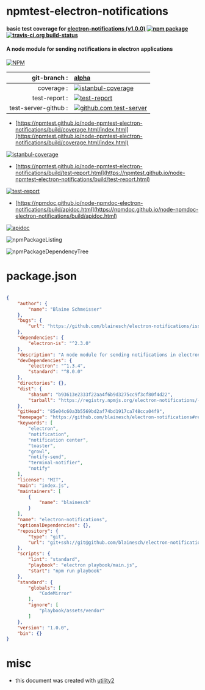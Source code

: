 # npmtest-electron-notifications

#### basic test coverage for  [electron-notifications (v1.0.0)](https://github.com/blainesch/electron-notifications#readme)  [![npm package](https://img.shields.io/npm/v/npmtest-electron-notifications.svg?style=flat-square)](https://www.npmjs.org/package/npmtest-electron-notifications) [![travis-ci.org build-status](https://api.travis-ci.org/npmtest/node-npmtest-electron-notifications.svg)](https://travis-ci.org/npmtest/node-npmtest-electron-notifications)

#### A node module for sending notifications in electron applications

[![NPM](https://nodei.co/npm/electron-notifications.png?downloads=true&downloadRank=true&stars=true)](https://www.npmjs.com/package/electron-notifications)

| git-branch : | [alpha](https://github.com/npmtest/node-npmtest-electron-notifications/tree/alpha)|
|--:|:--|
| coverage : | [![istanbul-coverage](https://npmtest.github.io/node-npmtest-electron-notifications/build/coverage.badge.svg)](https://npmtest.github.io/node-npmtest-electron-notifications/build/coverage.html/index.html)|
| test-report : | [![test-report](https://npmtest.github.io/node-npmtest-electron-notifications/build/test-report.badge.svg)](https://npmtest.github.io/node-npmtest-electron-notifications/build/test-report.html)|
| test-server-github : | [![github.com test-server](https://npmtest.github.io/node-npmtest-electron-notifications/GitHub-Mark-32px.png)](https://npmtest.github.io/node-npmtest-electron-notifications/build/app/index.html) | | build-artifacts : | [![build-artifacts](https://npmtest.github.io/node-npmtest-electron-notifications/glyphicons_144_folder_open.png)](https://github.com/npmtest/node-npmtest-electron-notifications/tree/gh-pages/build)|

- [https://npmtest.github.io/node-npmtest-electron-notifications/build/coverage.html/index.html](https://npmtest.github.io/node-npmtest-electron-notifications/build/coverage.html/index.html)

[![istanbul-coverage](https://npmtest.github.io/node-npmtest-electron-notifications/build/screenCapture.buildCi.browser.%252Ftmp%252Fbuild%252Fcoverage.lib.html.png)](https://npmtest.github.io/node-npmtest-electron-notifications/build/coverage.html/index.html)

- [https://npmtest.github.io/node-npmtest-electron-notifications/build/test-report.html](https://npmtest.github.io/node-npmtest-electron-notifications/build/test-report.html)

[![test-report](https://npmtest.github.io/node-npmtest-electron-notifications/build/screenCapture.buildCi.browser.%252Ftmp%252Fbuild%252Ftest-report.html.png)](https://npmtest.github.io/node-npmtest-electron-notifications/build/test-report.html)

- [https://npmdoc.github.io/node-npmdoc-electron-notifications/build/apidoc.html](https://npmdoc.github.io/node-npmdoc-electron-notifications/build/apidoc.html)

[![apidoc](https://npmdoc.github.io/node-npmdoc-electron-notifications/build/screenCapture.buildCi.browser.%252Ftmp%252Fbuild%252Fapidoc.html.png)](https://npmdoc.github.io/node-npmdoc-electron-notifications/build/apidoc.html)

![npmPackageListing](https://npmtest.github.io/node-npmtest-electron-notifications/build/screenCapture.npmPackageListing.svg)

![npmPackageDependencyTree](https://npmtest.github.io/node-npmtest-electron-notifications/build/screenCapture.npmPackageDependencyTree.svg)



# package.json

```json

{
    "author": {
        "name": "Blaine Schmeisser"
    },
    "bugs": {
        "url": "https://github.com/blainesch/electron-notifications/issues"
    },
    "dependencies": {
        "electron-is": "^2.3.0"
    },
    "description": "A node module for sending notifications in electron applications",
    "devDependencies": {
        "electron": "^1.3.4",
        "standard": "^8.0.0"
    },
    "directories": {},
    "dist": {
        "shasum": "b93613e2333f22aa4f6b9d3275cc9f3cf80f4d22",
        "tarball": "https://registry.npmjs.org/electron-notifications/-/electron-notifications-1.0.0.tgz"
    },
    "gitHead": "85e04c60a3b5569bd2af74bd1917ca748cca04f9",
    "homepage": "https://github.com/blainesch/electron-notifications#readme",
    "keywords": [
        "electron",
        "notification",
        "notification center",
        "toaster",
        "growl",
        "notify-send",
        "terminal-notifier",
        "notify"
    ],
    "license": "MIT",
    "main": "index.js",
    "maintainers": [
        {
            "name": "blainesch"
        }
    ],
    "name": "electron-notifications",
    "optionalDependencies": {},
    "repository": {
        "type": "git",
        "url": "git+ssh://git@github.com/blainesch/electron-notifications.git"
    },
    "scripts": {
        "lint": "standard",
        "playbook": "electron playbook/main.js",
        "start": "npm run playbook"
    },
    "standard": {
        "globals": [
            "CodeMirror"
        ],
        "ignore": [
            "playbook/assets/vendor"
        ]
    },
    "version": "1.0.0",
    "bin": {}
}
```



# misc
- this document was created with [utility2](https://github.com/kaizhu256/node-utility2)
